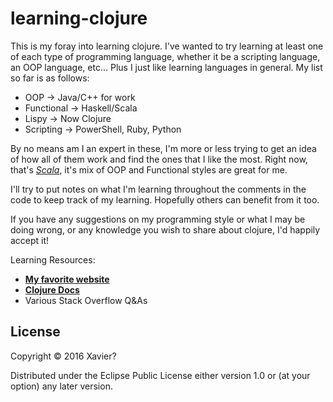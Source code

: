 # learning-clojure

This is my foray into learning clojure. I've wanted to try learning at least one of each type of programming language, whether it be a scripting language, an OOP language, etc... Plus I just like learning languages in general.
My list so far is as follows:
   - OOP -> Java/C++ for work
   - Functional -> Haskell/Scala
   - Lispy -> Now Clojure
   - Scripting -> PowerShell, Ruby, Python

By no means am I an expert in these, I'm more or less trying to get an idea of how all of them work and find the ones that I like the most. Right now, that's _[Scala](http://www.scala-lang.org/)_, it's mix of OOP and Functional styles are great for me.

I'll try to put notes on what I'm learning throughout the comments in the code to keep track of my learning. Hopefully others can benefit from it too.

If you have any suggestions on my programming style or what I may be doing wrong, or any knowledge you wish to share about clojure, I'd happily accept it!

Learning Resources:
- **[My favorite website](https://learnxinyminutes.com/)**
- **[Clojure Docs](https://clojuredocs.org/)**
- Various Stack Overflow Q&As

## License

Copyright © 2016 Xavier?

Distributed under the Eclipse Public License either version 1.0 or (at
your option) any later version.

